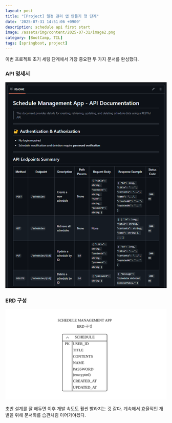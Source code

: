 ```yaml
---
layout: post
title: "[Project] 일정 관리 앱 만들기 첫 단계"
date: '2025-07-31 14:51:06 +0900'
description: schedule api first start
image: /assets/img/content/2025-07-31/image2.png
category: [BootCamp, TIL]
tags: [springboot, project]
---
```


이번 프로젝트 초기 세팅 단계에서 가장 중요한 두 가지 문서를 완성했다.

### API 명세서

![image1](/assets/img/content/2025-07-31/image2.png)

### ERD 구성

![image1](/assets/img/content/2025-07-31/image.png)

초반 설계를 잘 해두면 이후 개발 속도도 훨씬 빨라지는 것 같다. 계속해서 효율적인 개발을 위해 문서화를 습관처럼 이어가야겠다.